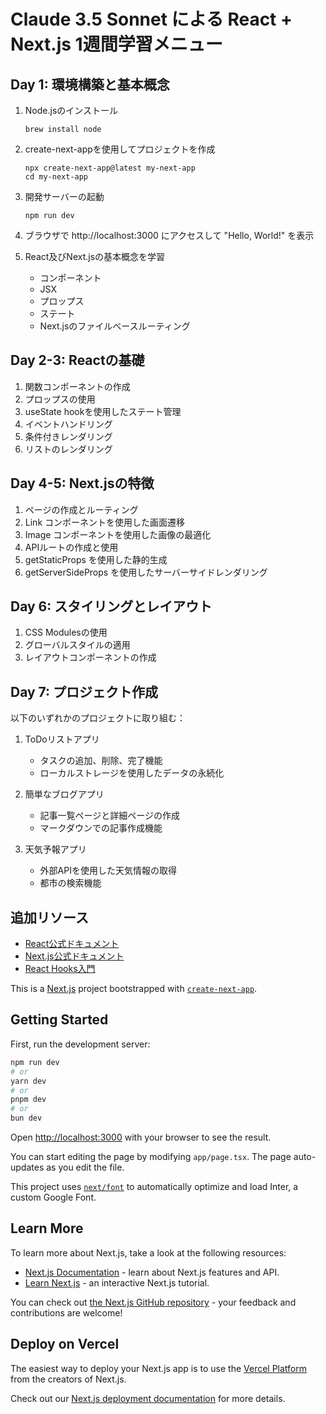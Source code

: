 # Claude 3.5 Sonnet による React + Next.js 1週間学習メニュー

## Day 1: 環境構築と基本概念

1. Node.jsのインストール
   ```
   brew install node
   ```

2. create-next-appを使用してプロジェクトを作成
   ```
   npx create-next-app@latest my-next-app
   cd my-next-app
   ```

3. 開発サーバーの起動
   ```
   npm run dev
   ```

4. ブラウザで http://localhost:3000 にアクセスして "Hello, World!" を表示

5. React及びNext.jsの基本概念を学習
   - コンポーネント
   - JSX
   - プロップス
   - ステート
   - Next.jsのファイルベースルーティング

## Day 2-3: Reactの基礎

1. 関数コンポーネントの作成
2. プロップスの使用
3. useState hookを使用したステート管理
4. イベントハンドリング
5. 条件付きレンダリング
6. リストのレンダリング

## Day 4-5: Next.jsの特徴

1. ページの作成とルーティング
2. Link コンポーネントを使用した画面遷移
3. Image コンポーネントを使用した画像の最適化
4. APIルートの作成と使用
5. getStaticProps を使用した静的生成
6. getServerSideProps を使用したサーバーサイドレンダリング

## Day 6: スタイリングとレイアウト

1. CSS Modulesの使用
2. グローバルスタイルの適用
3. レイアウトコンポーネントの作成

## Day 7: プロジェクト作成

以下のいずれかのプロジェクトに取り組む：

1. ToDoリストアプリ
   - タスクの追加、削除、完了機能
   - ローカルストレージを使用したデータの永続化

2. 簡単なブログアプリ
   - 記事一覧ページと詳細ページの作成
   - マークダウンでの記事作成機能

3. 天気予報アプリ
   - 外部APIを使用した天気情報の取得
   - 都市の検索機能

## 追加リソース

- [React公式ドキュメント](https://ja.reactjs.org/docs/getting-started.html)
- [Next.js公式ドキュメント](https://nextjs.org/docs)
- [React Hooks入門](https://ja.reactjs.org/docs/hooks-intro.html)


This is a [Next.js](https://nextjs.org/) project bootstrapped with [`create-next-app`](https://github.com/vercel/next.js/tree/canary/packages/create-next-app).

## Getting Started

First, run the development server:

```bash
npm run dev
# or
yarn dev
# or
pnpm dev
# or
bun dev
```

Open [http://localhost:3000](http://localhost:3000) with your browser to see the result.

You can start editing the page by modifying `app/page.tsx`. The page auto-updates as you edit the file.

This project uses [`next/font`](https://nextjs.org/docs/basic-features/font-optimization) to automatically optimize and load Inter, a custom Google Font.

## Learn More

To learn more about Next.js, take a look at the following resources:

- [Next.js Documentation](https://nextjs.org/docs) - learn about Next.js features and API.
- [Learn Next.js](https://nextjs.org/learn) - an interactive Next.js tutorial.

You can check out [the Next.js GitHub repository](https://github.com/vercel/next.js/) - your feedback and contributions are welcome!

## Deploy on Vercel

The easiest way to deploy your Next.js app is to use the [Vercel Platform](https://vercel.com/new?utm_medium=default-template&filter=next.js&utm_source=create-next-app&utm_campaign=create-next-app-readme) from the creators of Next.js.

Check out our [Next.js deployment documentation](https://nextjs.org/docs/deployment) for more details.
